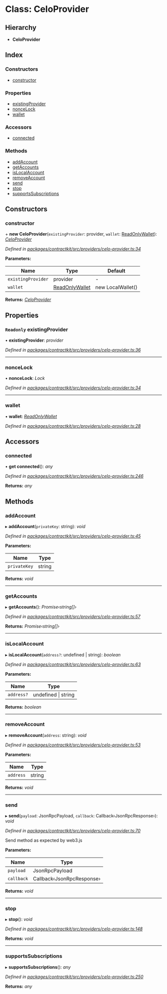 # Class: CeloProvider

## Hierarchy

* **CeloProvider**

## Index

### Constructors

* [constructor](_providers_celo_provider_.celoprovider.md#constructor)

### Properties

* [existingProvider](_providers_celo_provider_.celoprovider.md#readonly-existingprovider)
* [nonceLock](_providers_celo_provider_.celoprovider.md#noncelock)
* [wallet](_providers_celo_provider_.celoprovider.md#wallet)

### Accessors

* [connected](_providers_celo_provider_.celoprovider.md#connected)

### Methods

* [addAccount](_providers_celo_provider_.celoprovider.md#addaccount)
* [getAccounts](_providers_celo_provider_.celoprovider.md#getaccounts)
* [isLocalAccount](_providers_celo_provider_.celoprovider.md#islocalaccount)
* [removeAccount](_providers_celo_provider_.celoprovider.md#removeaccount)
* [send](_providers_celo_provider_.celoprovider.md#send)
* [stop](_providers_celo_provider_.celoprovider.md#stop)
* [supportsSubscriptions](_providers_celo_provider_.celoprovider.md#supportssubscriptions)

## Constructors

###  constructor

\+ **new CeloProvider**(`existingProvider`: provider, `wallet`: [ReadOnlyWallet](../interfaces/_wallets_wallet_.readonlywallet.md)): *[CeloProvider](_providers_celo_provider_.celoprovider.md)*

*Defined in [packages/contractkit/src/providers/celo-provider.ts:34](https://github.com/celo-org/celo-monorepo/blob/master/packages/contractkit/src/providers/celo-provider.ts#L34)*

**Parameters:**

Name | Type | Default |
------ | ------ | ------ |
`existingProvider` | provider | - |
`wallet` | [ReadOnlyWallet](../interfaces/_wallets_wallet_.readonlywallet.md) | new LocalWallet() |

**Returns:** *[CeloProvider](_providers_celo_provider_.celoprovider.md)*

## Properties

### `Readonly` existingProvider

• **existingProvider**: *provider*

*Defined in [packages/contractkit/src/providers/celo-provider.ts:36](https://github.com/celo-org/celo-monorepo/blob/master/packages/contractkit/src/providers/celo-provider.ts#L36)*

___

###  nonceLock

• **nonceLock**: *Lock*

*Defined in [packages/contractkit/src/providers/celo-provider.ts:34](https://github.com/celo-org/celo-monorepo/blob/master/packages/contractkit/src/providers/celo-provider.ts#L34)*

___

###  wallet

• **wallet**: *[ReadOnlyWallet](../interfaces/_wallets_wallet_.readonlywallet.md)*

*Defined in [packages/contractkit/src/providers/celo-provider.ts:28](https://github.com/celo-org/celo-monorepo/blob/master/packages/contractkit/src/providers/celo-provider.ts#L28)*

## Accessors

###  connected

• **get connected**(): *any*

*Defined in [packages/contractkit/src/providers/celo-provider.ts:246](https://github.com/celo-org/celo-monorepo/blob/master/packages/contractkit/src/providers/celo-provider.ts#L246)*

**Returns:** *any*

## Methods

###  addAccount

▸ **addAccount**(`privateKey`: string): *void*

*Defined in [packages/contractkit/src/providers/celo-provider.ts:45](https://github.com/celo-org/celo-monorepo/blob/master/packages/contractkit/src/providers/celo-provider.ts#L45)*

**Parameters:**

Name | Type |
------ | ------ |
`privateKey` | string |

**Returns:** *void*

___

###  getAccounts

▸ **getAccounts**(): *Promise‹string[]›*

*Defined in [packages/contractkit/src/providers/celo-provider.ts:57](https://github.com/celo-org/celo-monorepo/blob/master/packages/contractkit/src/providers/celo-provider.ts#L57)*

**Returns:** *Promise‹string[]›*

___

###  isLocalAccount

▸ **isLocalAccount**(`address?`: undefined | string): *boolean*

*Defined in [packages/contractkit/src/providers/celo-provider.ts:63](https://github.com/celo-org/celo-monorepo/blob/master/packages/contractkit/src/providers/celo-provider.ts#L63)*

**Parameters:**

Name | Type |
------ | ------ |
`address?` | undefined &#124; string |

**Returns:** *boolean*

___

###  removeAccount

▸ **removeAccount**(`address`: string): *void*

*Defined in [packages/contractkit/src/providers/celo-provider.ts:53](https://github.com/celo-org/celo-monorepo/blob/master/packages/contractkit/src/providers/celo-provider.ts#L53)*

**Parameters:**

Name | Type |
------ | ------ |
`address` | string |

**Returns:** *void*

___

###  send

▸ **send**(`payload`: JsonRpcPayload, `callback`: Callback‹JsonRpcResponse›): *void*

*Defined in [packages/contractkit/src/providers/celo-provider.ts:70](https://github.com/celo-org/celo-monorepo/blob/master/packages/contractkit/src/providers/celo-provider.ts#L70)*

Send method as expected by web3.js

**Parameters:**

Name | Type |
------ | ------ |
`payload` | JsonRpcPayload |
`callback` | Callback‹JsonRpcResponse› |

**Returns:** *void*

___

###  stop

▸ **stop**(): *void*

*Defined in [packages/contractkit/src/providers/celo-provider.ts:148](https://github.com/celo-org/celo-monorepo/blob/master/packages/contractkit/src/providers/celo-provider.ts#L148)*

**Returns:** *void*

___

###  supportsSubscriptions

▸ **supportsSubscriptions**(): *any*

*Defined in [packages/contractkit/src/providers/celo-provider.ts:250](https://github.com/celo-org/celo-monorepo/blob/master/packages/contractkit/src/providers/celo-provider.ts#L250)*

**Returns:** *any*
